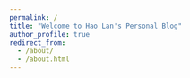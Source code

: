 ```yaml
---
permalink: /
title: "Welcome to Hao Lan's Personal Blog"
author_profile: true
redirect_from: 
  - /about/
  - /about.html
---
```


